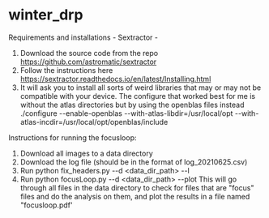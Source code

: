 # winter_drp
Requirements and installations - 
Sextractor -
1. Download the source code from the repo https://github.com/astromatic/sextractor
2. Follow the instructions here https://sextractor.readthedocs.io/en/latest/Installing.html
3. It will ask you to install all sorts of weird libraries that may or may not be compatible with your device. The configure that worked best for me is without the atlas directories but by using the openblas files instead
./configure --enable-openblas --with-atlas-libdir=/usr/local/opt --with-atlas-incdir=/usr/local/opt/openblas/include

Instructions for running the focusloop:
1. Download all images to a data directory
2. Download the log file (should be in the format of log_20210625.csv)
3. Run python fix_headers.py --d <data_dir_path> --l <logfilename>
4. Run python focusLoop.py --d <data_dir_path> --plot
This will go through all files in the data directory to check for files that are "focus" files and do the analysis on them, and plot the results in a file named "focusloop.pdf'


